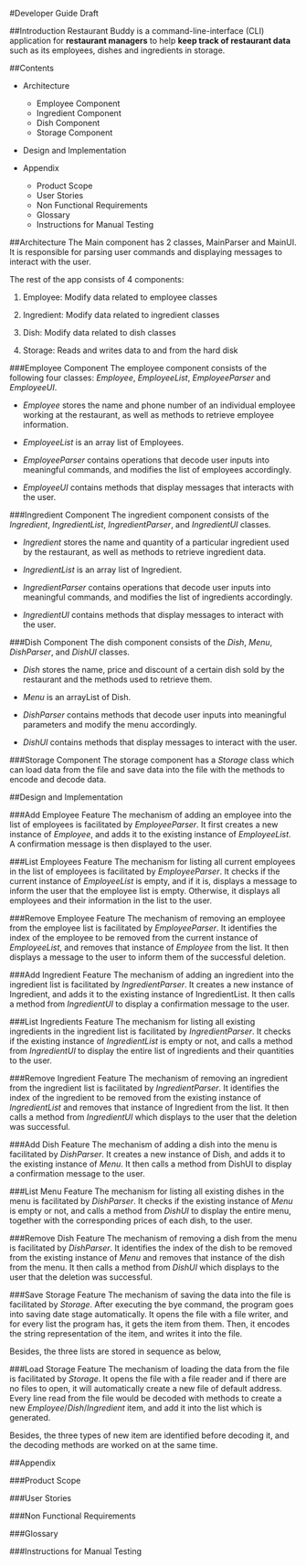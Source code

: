#Developer Guide Draft

##Introduction
Restaurant Buddy is a command-line-interface (CLI) application for **restaurant managers** to 
help **keep track of restaurant data** such as its employees, dishes and ingredients in storage.

##Contents
* Architecture
  * Employee Component
  * Ingredient Component
  * Dish Component
  * Storage Component

* Design and Implementation
* Appendix
  * Product Scope
  * User Stories
  * Non Functional Requirements
  * Glossary
  * Instructions for Manual Testing

##Architecture
The Main component has 2 classes, MainParser and MainUI. It is responsible for parsing user commands and 
displaying messages to interact with the user.

The rest of the app consists of 4 components:  

1. Employee: Modify data related to employee classes  

2. Ingredient: Modify data related to ingredient classes  

3. Dish: Modify data related to dish classes  

4. Storage: Reads and writes data to and from the hard disk  

###Employee Component
The employee component consists of the following four classes: *Employee*, *EmployeeList*, *EmployeeParser* 
and *EmployeeUI*.

* *Employee* stores the name and phone number of an individual employee working at the restaurant, as well as methods 
to retrieve employee information.

* *EmployeeList* is an array list of Employees.

* *EmployeeParser* contains operations that decode user inputs into meaningful commands, and modifies the list of 
employees accordingly.

* *EmployeeUI* contains methods that display messages that interacts with the user.

###Ingredient Component
The ingredient component consists of the *Ingredient*, *IngredientList*, *IngredientParser*, and *IngredientUI* classes.  

* *Ingredient* stores the name and quantity of a particular ingredient used by the restaurant, as well as methods to 
retrieve ingredient data.  

* *IngredientList* is an array list of Ingredient.  

* *IngredientParser* contains operations that decode user inputs into meaningful commands, and modifies the list of 
ingredients accordingly.  

* *IngredientUI* contains methods that display messages to interact with the user.  

###Dish Component
The dish component consists of the *Dish*, *Menu*, *DishParser*, and *DishUI* classes.  

* *Dish* stores the name, price and discount of a certain dish sold by the restaurant and the methods used to retrieve 
them.

* *Menu* is an arrayList of Dish.

* *DishParser* contains methods that decode user inputs into meaningful parameters and modify the menu accordingly.  

* *DishUI* contains methods that display messages to interact with the user.  

###Storage Component
The storage component has a *Storage* class which can load data from the file and save data into the file with the 
methods to encode and decode data.  

##Design and Implementation  

###Add Employee Feature
The mechanism of adding an employee into the list of employees is facilitated by *EmployeeParser*. It first creates a 
new instance of *Employee*, and adds it to the existing instance of *EmployeeList*. A confirmation message is then 
displayed to the user.

###List Employees Feature
The mechanism for listing all current employees in the list of employees is facilitated by *EmployeeParser*. It checks 
if the current instance of *EmployeeList* is empty, and if it is, displays a message to inform the user that the 
employee list is empty. Otherwise, it displays all employees and their information in the list to the user.

###Remove Employee Feature
The mechanism of removing an employee from the employee list is facilitated by *EmployeeParser*. It identifies the 
index of the employee to be removed from the current instance of *EmployeeList*, and removes that instance of 
*Employee* from the list. It then displays a message to the user to inform them of the successful deletion.

###Add Ingredient Feature
The mechanism of adding an ingredient into the ingredient list is facilitated by *IngredientParser*. It creates a new 
instance of Ingredient, and adds it to the existing instance of IngredientList. It then calls a method from 
*IngredientUI* to display a confirmation message to the user.

###List Ingredients Feature
The mechanism for listing all existing ingredients in the ingredient list is facilitated by *IngredientParser*. It 
checks if the existing instance of *IngredientList* is empty or not, and calls a method from *IngredientUI* to 
display the entire list of ingredients and their quantities to the user.

###Remove Ingredient Feature
The mechanism of removing an ingredient from the ingredient list is facilitated by *IngredientParser*. It identifies 
the index of the ingredient to be removed from the existing instance of *IngredientList* and removes that instance of 
Ingredient from the list. It then calls a method from *IngredientUI* which displays to the user that the deletion was 
successful.

###Add Dish Feature
The mechanism of adding a dish into the menu is facilitated by *DishParser*. It creates a new instance of 
Dish, and adds it to the existing instance of *Menu*. It then calls a method from DishUI to display a confirmation 
message to the user.

###List Menu Feature
The mechanism for listing all existing dishes in the menu is facilitated by *DishParser*. It checks if the 
existing instance of *Menu* is empty or not, and calls a method from *DishUI* to display the entire menu, 
together with the corresponding prices of each dish, to the user.

###Remove Dish Feature
The mechanism of removing a dish from the menu is facilitated by *DishParser*. It identifies the index of the 
dish to be removed from the existing instance of *Menu* and removes that instance of the dish from the menu. 
It then calls a method from *DishUI* which displays to the user that the deletion was successful.

###Save Storage Feature
The mechanism of saving the data into the file is facilitated by *Storage*. After executing the bye command, the 
program goes into saving date stage automatically. It opens the file with a file writer, and for every list the program 
has, it gets the item from them. Then, it encodes the string representation of the item, and writes it into the file.   

Besides, the three lists are stored in sequence as below,

###Load Storage Feature
The mechanism of loading the data from the file is facilitated by *Storage*. It opens the file with a file reader and 
if there are no files to open, it will automatically create a new file of default address. Every line read from the 
file would be decoded with methods to create a new *Employee*/*Dish*/*Ingredient* item, and add it into the list which 
is generated.  

Besides, the three types of new item are identified before decoding it, and the decoding methods are worked on at the 
same time.

##Appendix

###Product Scope

###User Stories

###Non Functional Requirements

###Glossary

###Instructions for Manual Testing

